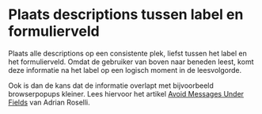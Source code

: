 <!-- @license CC0-1.0 -->

# Plaats descriptions tussen label en formulierveld

Plaats alle descriptions op een consistente plek, liefst tussen het label en het formulierveld. Omdat de gebruiker van boven naar beneden leest, komt deze informatie na het label op een logisch moment in de leesvolgorde.

Ook is dan de kans dat de informatie overlapt met bijvoorbeeld browserpopups kleiner. Lees hiervoor het artikel [<span lang="en">Avoid Messages Under Fields</span>](https://adrianroselli.com/2017/01/avoid-messages-under-fields.html) van Adrian Roselli.
